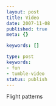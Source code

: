 ```yaml
---
layout: post
title: Video
date: 2007-11-08
published: true
meta: {}

keywords: []

type: post
keywords:
- fun
- tumble-video
status: publish
---
```



Flight patterns

